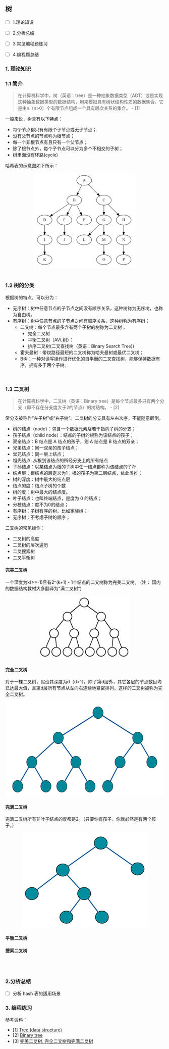 ## 树


- [ ] 1.理论知识
- [ ] 2.分析总结
- [ ] 3.常见编程题练习
- [ ] 4.编程题总结


### **1. 理论知识**

### 1.1 简介

> 在计算机科学中，树（英语：tree）是一种抽象数据类型（ADT）或是实现这种抽象数据类型的数据结构，用来模拟具有树状结构性质的数据集合。它是由n（n>0）个有限节点组成一个具有层次关系的集合。 - [1]

一般来说，树具有以下特点：
- 每个节点都只有有限个子节点或无子节点；
- 没有父节点的节点称为根节点；
- 每一个非根节点有且只有一个父节点；
- 除了根节点外，每个子节点可以分为多个不相交的子树；
- 树里面没有环路(cycle)

哈希表的示意图如下所示：
<center>
<img src='resource/tree/img_01.png' height=300>
</center>
<br>

### 1.2 树的分类

根据树的特点，可以分为：
- 无序树：树中任意节点的子节点之间没有顺序关系，这种树称为无序树，也称为自由树。
- 有序树：树中任意节点的子节点之间有顺序关系，这种树称为有序树；
  - 二叉树：每个节点最多含有两个子树的树称为二叉树；
    - 完全二叉树
    - 平衡二叉树（AVL树）：
    - 排序二叉树(二叉查找树（英语：Binary Search Tree))
  - 霍夫曼树：带权路径最短的二叉树称为哈夫曼树或最优二叉树；
  - B树：一种对读写操作进行优化的自平衡的二叉查找树，能够保持数据有序，拥有多于两个子树。


<br>

### 1.3 二叉树

> 在计算机科学中，二叉树（英语：Binary tree）是每个节点最多只有两个分支（即不存在分支度大于2的节点）的树结构。 - [2]

常分支被称作“左子树”或“右子树”。二叉树的分支具有左右次序，不能随意颠倒。

- 树的结点（node）：包含一个数据元素及若干指向子树的分支；
- 孩子结点（child node）：结点的子树的根称为该结点的孩子；
- 双亲结点：B 结点是 A 结点的孩子，则 A 结点是 B 结点的双亲；
- 兄弟结点：同一双亲的孩子结点；
- 堂兄结点：同一层上结点；
- 祖先结点: 从根到该结点的所经分支上的所有结点
- 子孙结点：以某结点为根的子树中任一结点都称为该结点的子孙
- 结点层：根结点的层定义为1；根的孩子为第二层结点，依此类推；
- 树的深度：树中最大的结点层
- 结点的度：结点子树的个数
- 树的度：树中最大的结点度。
- 叶子结点：也叫终端结点，是度为 0 的结点；
- 分枝结点：度不为0的结点；
- 有序树：子树有序的树，比如家族树；
- 无序树：不考虑子树的顺序；

二叉树的常见操作：
- 二叉树的高度
- 二叉树的层次遍历
- 二叉搜索树
- 二叉平衡树


#### 完美二叉树

一个深度为k(>=-1)且有2^(k+1) - 1个结点的二叉树称为完美二叉树。 (注： 国内的数据结构教材大多翻译为"满二叉树")

<center>

<img src='resource/tree/img_04.png' height=200>
</center>


#### 完全二叉树

对于一棵二叉树，假设其深度为d（d>1）。除了第d层外，其它各层的节点数目均已达最大值，且第d层所有节点从左向右连续地紧密排列，这样的二叉树被称为完全二叉树。
<center>

<img src='resource/tree/img_02.svg' height=300>
</center>


#### 完满二叉树

完满二叉树所有非叶子结点的度都是2。（只要你有孩子，你就必然是有两个孩子。）
<center>

<img src='resource/tree/img_03.svg' height=300>
</center>

#### 平衡二叉树

#### 搜索二叉树


<br>
<br>

### **2.分析总结**
- [ ] 分析 hash 表的适用场景



### **3. 编程练习**


参考资料：
- [1] [Tree (data structure)](https://en.wikipedia.org/wiki/Tree_(data_structure))
- [2] [Binary tree](https://en.wikipedia.org/wiki/Binary_tree)
- [3] [完美二叉树, 完全二叉树和完满二叉树](https://www.cnblogs.com/idorax/p/6441043.html)



